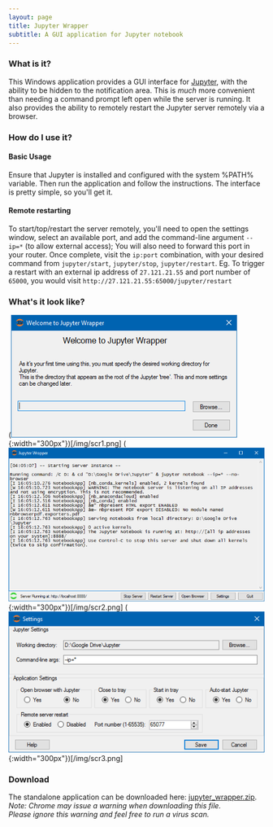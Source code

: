 ```yaml
---
layout: page
title: Jupyter Wrapper
subtitle: A GUI application for Jupyter notebook
---
```


### What is it?
This Windows application provides a GUI interface for [Jupyter](http://jupyter.org/), with the ability to be hidden to the notification area. This is _much_ more convenient than needing a command prompt left open while the server is running.
It also provides the ability to remotely restart the Jupyter server remotely via a browser.

### How do I use it?
#### Basic Usage
Ensure that Jupyter is installed and configured with the system %PATH% variable. Then run the application and follow the instructions. The interface is pretty simple, so you'll get it.

#### Remote restarting
To start/top/restart the server remotely, you'll need to open the settings window, select an available port, and add the command-line argument `--ip=*` (to allow external access); You will also need to  forward this port in your router.
Once complete, visit the `ip:port` combination, with your desired command from `jupyter/start`, `jupyter/stop`, `jupyter/restart`.
Eg. To trigger a restart with an external ip address of `27.121.21.55` and port number of `65000`, you would visit `http://27.121.21.55:65000/jupyter/restart`

### What's it look like?
(![Screenshot 1](/img/scr1.png){:width="300px"})[/img/scr1.png] (![Screenshot 2](/img/scr2.png){:width="300px"})[/img/scr2.png] (![Screenshot 3](/img/scr3.png){:width="300px"})[/img/scr3.png]


### Download
The standalone application can be downloaded here: [jupyter_wrapper.zip](/download/jupyer_wrapper.zip).   
_Note: Chrome may issue a warning when downloading this file.  
Please ignore this warning and feel free to run a virus scan._
